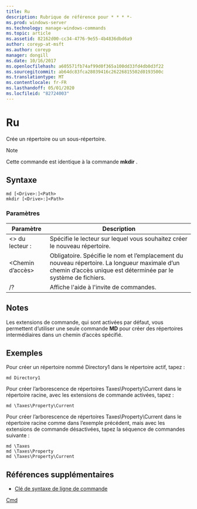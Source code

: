 ```yaml
---
title: Ru
description: Rubrique de référence pour * * * *-
ms.prod: windows-server
ms.technology: manage-windows-commands
ms.topic: article
ms.assetid: 82162d00-cc34-4776-9e55-4b4836dbd6a9
author: coreyp-at-msft
ms.author: coreyp
manager: dongill
ms.date: 10/16/2017
ms.openlocfilehash: a605571fb74af99d0f365a100dd33fd4db0d3f22
ms.sourcegitcommit: ab64dc83fca28039416c26226815502d0193500c
ms.translationtype: MT
ms.contentlocale: fr-FR
ms.lasthandoff: 05/01/2020
ms.locfileid: "82724003"
---
```

# <a name="md"></a>Ru



Crée un répertoire ou un sous-répertoire.

> [!NOTE]
> Cette commande est identique à la commande **mkdir** .



## <a name="syntax"></a>Syntaxe

```
md [<Drive>:]<Path>
mkdir [<Drive>:]<Path>
```

### <a name="parameters"></a>Paramètres

|Paramètre|Description|
|---------|-----------|
|\<> du lecteur :|Spécifie le lecteur sur lequel vous souhaitez créer le nouveau répertoire.|
|\<Chemin d’accès>|Obligatoire. Spécifie le nom et l’emplacement du nouveau répertoire. La longueur maximale d’un chemin d’accès unique est déterminée par le système de fichiers.|
|/?|Affiche l'aide à l'invite de commandes.|

## <a name="remarks"></a>Notes 

Les extensions de commande, qui sont activées par défaut, vous permettent d’utiliser une seule commande **MD** pour créer des répertoires intermédiaires dans un chemin d’accès spécifié.

## <a name="examples"></a>Exemples

Pour créer un répertoire nommé Directory1 dans le répertoire actif, tapez :
```
md Directory1
```
Pour créer l’arborescence de répertoires Taxes\Property\Current dans le répertoire racine, avec les extensions de commande activées, tapez :
```
md \Taxes\Property\Current
```
Pour créer l’arborescence de répertoires Taxes\Property\Current dans le répertoire racine comme dans l’exemple précédent, mais avec les extensions de commande désactivées, tapez la séquence de commandes suivante :
```
md \Taxes
md \Taxes\Property
md \Taxes\Property\Current
```

## <a name="additional-references"></a>Références supplémentaires

- [Clé de syntaxe de ligne de commande](command-line-syntax-key.md)

[Cmd](cmd.md)